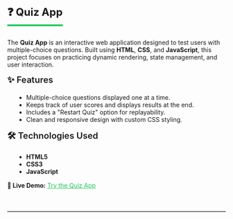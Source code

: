 <section style="margin-bottom: 50px;">
  <h2 style="font-size: 24px; font-weight: bold; border-bottom: 4px solid #22c55e; display: inline-block; padding-bottom: 5px; margin-bottom: 15px;">
    ❓ Quiz App
  </h2>
  <p>
    The <b>Quiz App</b> is an interactive web application designed to test users with multiple-choice 
    questions. Built using <b>HTML</b>, <b>CSS</b>, and <b>JavaScript</b>, this project focuses on 
    practicing dynamic rendering, state management, and user interaction.
  </p>
  
  <h3 style="font-size: 20px; font-weight: 600; margin-top: 15px;">✨ Features</h3>
  <ul style="margin-left: 20px; margin-bottom: 15px;">
    <li>Multiple-choice questions displayed one at a time.</li>
    <li>Keeps track of user scores and displays results at the end.</li>
    <li>Includes a "Restart Quiz" option for replayability.</li>
    <li>Clean and responsive design with custom CSS styling.</li>
  </ul>

  <h3 style="font-size: 20px; font-weight: 600; margin-top: 15px;">🛠️ Technologies Used</h3>
  <ul style="margin-left: 20px; margin-bottom: 15px;">
    <li><b>HTML5</b></li>
    <li><b>CSS3</b></li>
    <li><b>JavaScript</b></li>
  </ul>

  <p>
    <b>🔗 Live Demo:</b> 
    <a href="https://quiz-rosy-eta.vercel.app/" target="_blank" style="color: #22c55e; text-decoration: underline;">
      Try the Quiz App
    </a>
  </p>
</section>
<hr style="border-top: 2px solid #ccc; margin: 30px 0;">
